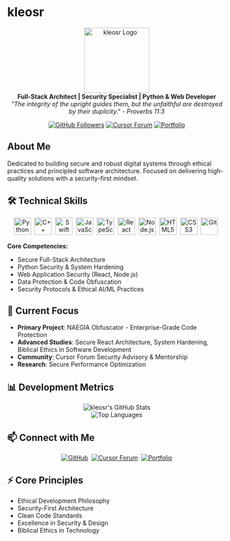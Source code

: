 # kleosr

<div align="center">
  <img src="https://i.ibb.co/tMy2cRkC/image-fx.png" alt="kleosr Logo" width="150" />
  <br/>
  <strong>Full-Stack Architect | Security Specialist | Python & Web Developer</strong>
  <br/>
  <em>"The integrity of the upright guides them, but the unfaithful are destroyed by their duplicity." - Proverbs 11:3</em>
  <p>
    <a href="https://github.com/kleosr"><img src="https://img.shields.io/github/followers/kleosr?label=Follow&style=social" alt="GitHub Followers"></a>
    <a href="https://forum.cursor.com/u/kleosr/summary"><img src="https://img.shields.io/badge/Cursor_Forum-Active-blue?style=flat-square" alt="Cursor Forum"></a>
    <a href="https://kleosr.surge.sh"><img src="https://img.shields.io/badge/Portfolio-Live-green?style=flat-square" alt="Portfolio"></a>
  </p>
</div>

## About Me

Dedicated to building secure and robust digital systems through ethical practices and principled software architecture. Focused on delivering high-quality solutions with a security-first mindset.

## 🛠️ Technical Skills

<p align="center">
  <img src="https://cdn.jsdelivr.net/gh/devicons/devicon/icons/python/python-original.svg" alt="Python" width="40" height="40"/>&nbsp;
  <img src="https://cdn.jsdelivr.net/gh/devicons/devicon/icons/cplusplus/cplusplus-original.svg" alt="C++" width="40" height="40"/>&nbsp;
  <img src="https://cdn.jsdelivr.net/gh/devicons/devicon/icons/swift/swift-original.svg" alt="Swift" width="40" height="40"/>&nbsp;
  <img src="https://cdn.jsdelivr.net/gh/devicons/devicon/icons/javascript/javascript-original.svg" alt="JavaScript" width="40" height="40"/>&nbsp;
  <img src="https://cdn.jsdelivr.net/gh/devicons/devicon/icons/typescript/typescript-original.svg" alt="TypeScript" width="40" height="40"/>&nbsp;
  <img src="https://cdn.jsdelivr.net/gh/devicons/devicon/icons/react/react-original-wordmark.svg" alt="React" width="40" height="40"/>&nbsp;
  <img src="https://cdn.jsdelivr.net/gh/devicons/devicon/icons/nodejs/nodejs-original-wordmark.svg" alt="Node.js" width="40" height="40"/>&nbsp;
  <img src="https://cdn.jsdelivr.net/gh/devicons/devicon/icons/html5/html5-original.svg" alt="HTML5" width="40" height="40"/>&nbsp;
  <img src="https://cdn.jsdelivr.net/gh/devicons/devicon/icons/css3/css3-original.svg" alt="CSS3" width="40" height="40"/>&nbsp;
  <img src="https://cdn.jsdelivr.net/gh/devicons/devicon/icons/git/git-original.svg" alt="Git" width="40" height="40"/>&nbsp;
  <!-- Add more icons as needed -->
</p>

**Core Competencies:**
*   Secure Full-Stack Architecture
*   Python Security & System Hardening
*   Web Application Security (React, Node.js)
*   Data Protection & Code Obfuscation
*   Security Protocols & Ethical AI/ML Practices

## 🚀 Current Focus

*   **Primary Project**: NAEGIA Obfuscator - Enterprise-Grade Code Protection
*   **Advanced Studies**: Secure React Architecture, System Hardening, Biblical Ethics in Software Development
*   **Community**: Cursor Forum Security Advisory & Mentorship
*   **Research**: Secure Performance Optimization

## 📊 Development Metrics

<div align="center">
  <img src="https://github-readme-stats.vercel.app/api?username=kleosr&show_icons=true&theme=dark&hide_border=true&count_private=true&include_all_commits=true" alt="kleosr's GitHub Stats" />
  <br/>
  <img src="https://github-readme-stats.vercel.app/api/top-langs/?username=kleosr&layout=compact&theme=dark&hide_border=true&langs_count=8" alt="Top Languages" />
</div>

## 📫 Connect with Me

<div align="center">
  <a href="https://github.com/kleosr"><img src="https://img.shields.io/badge/GitHub-Profile-black?style=flat-square&logo=github" alt="GitHub"></a>&nbsp;
  <a href="https://forum.cursor.com/u/kleosr/summary"><img src="https://img.shields.io/badge/Cursor_Forum-Profile-blue?style=flat-square" alt="Cursor Forum"></a>&nbsp;
  <a href="https://kleosr.surge.sh"><img src="https://img.shields.io/badge/Website-Portfolio-green?style=flat-square" alt="Portfolio"></a>
</div>

## ⚡ Core Principles

*   Ethical Development Philosophy
*   Security-First Architecture
*   Clean Code Standards
*   Excellence in Security & Design
*   Biblical Ethics in Technology
